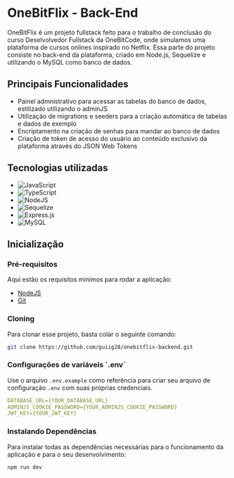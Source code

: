 
# OneBitFlix - Back-End

OneBitFlix é um projeto fullstack feito para o trabalho de conclusão do curso Deselvolvedor Fullstack da OneBitCode, onde simulamos uma plataforma de cursos onlines inspirado no Netflix. Essa parte do projeto consiste no back-end da plataforma, criado em Node.js, Sequelize e utilizando o MySQL como banco de dados.


## Principais Funcionalidades

- Painel admnistrativo para acessar as tabelas do banco de dados, estilizado utilizando o adminJS
- Utilização de migrations e seeders para a criação automática de tabelas e dados de exemplo
- Encriptamento na criação de senhas para mandar ao banco de dados
- Criação de token de acesso do usuário ao conteúdo exclusivo da plataforma através do JSON Web Tokens

## Tecnologias utilizadas
- ![JavaScript](https://img.shields.io/badge/javascript-%23323330.svg?style=for-the-badge&logo=javascript&logoColor=%23F7DF1E)
- ![TypeScript](https://img.shields.io/badge/typescript-%23007ACC.svg?style=for-the-badge&logo=typescript&logoColor=white)
- ![NodeJS](https://img.shields.io/badge/node.js-6DA55F?style=for-the-badge&logo=node.js&logoColor=white)
- ![Sequelize](https://img.shields.io/badge/Sequelize-52B0E7?style=for-the-badge&logo=Sequelize&logoColor=white)
- ![Express.js](https://img.shields.io/badge/express.js-%23404d59.svg?style=for-the-badge&logo=express&logoColor=%2361DAFB)
- ![MySQL](https://img.shields.io/badge/mysql-4479A1.svg?style=for-the-badge&logo=mysql&logoColor=white)
## Inicialização


<h3>Pré-requisitos</h3>

Aqui estão os requisitos minimos para rodar a aplicação:

- [NodeJS](https://nodejs.org/en)
- [Git](https://git-scm.com/)

<h3>Cloning</h3>

Para clonar esse projeto, basta colar o seguinte comando:

```bash
git clone https://github.com/guiig28/onebitflix-backend.git
```

<h3>Configurações de variáveis `.env`</h2>

Use o arquivo `.env.example` como referência para criar seu arquivo de configuração `.env` com suas próprias credenciais.

```yaml
DATABASE_URL={YOUR_DATABASE_URL}
ADMINJS_COOKIE_PASSWORD={YOUR_ADMINJS_COOKIE_PASSWORD}
JWT_KEY={YOUR_JWT_KEY}
```

<h3>Instalando Dependências</h3>

Para instalar todas as dependências necessárias para o funcionamento da aplicação e para o seu desenvolvimento:

```bash
npm run dev
```
